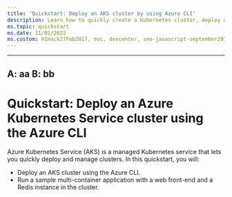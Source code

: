 ```yaml
---
title: 'Quickstart: Deploy an AKS cluster by using Azure CLI'
description: Learn how to quickly create a Kubernetes cluster, deploy an application, and monitor performance in Azure Kubernetes Service (AKS) using the Azure CLI.
ms.topic: quickstart
ms.date: 11/01/2022
ms.custom: H1Hack27Feb2017, mvc, devcenter, seo-javascript-september2019, seo-javascript-october2019, seo-python-october2019, devx-track-azurecli, contperf-fy21q1, mode-api
---
```

---
A: aa
B: bb
---

# Quickstart: Deploy an Azure Kubernetes Service cluster using the Azure CLI

Azure Kubernetes Service (AKS) is a managed Kubernetes service that lets you quickly deploy and manage clusters. In this quickstart, you will:

* Deploy an AKS cluster using the Azure CLI.
* Run a sample multi-container application with a web front-end and a Redis instance in the cluster.

